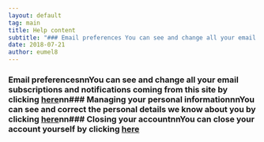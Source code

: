 ```yaml
---
layout: default
tag: main
title: Help content
subtitle: "### Email preferences You can see and change all your email subscriptions and notifications coming from this site by clicking here ### Managing your personal information You can see and correct the personal details we know about you by clicking here ###&hellip;"
date: 2018-07-21
author: eumel8
---
```


### Email preferencesnnYou can see and change all your email subscriptions and notifications coming from this site by clicking <a href="https://blog.eumelnet.de/blogs/blog6.php?disp=subs#subs">here</a>nn### Managing your personal informationnnYou can see and correct the personal details we know about you by clicking <a href="https://blog.eumelnet.de/blogs/blog6.php?disp=profile">here</a>nn### Closing your accountnnYou can close your account yourself by clicking <a href="https://blog.eumelnet.de/blogs/blog6.php?disp=closeaccount">here</a>
